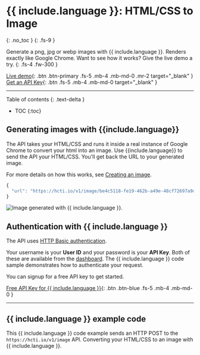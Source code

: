 # {{ include.language }}: HTML/CSS to Image
{: .no_toc }
{: .fs-9 }

Generate a png, jpg or webp images with {{ include.language }}. Renders exactly like Google Chrome.
Want to see how it works? Give the live demo a try.
{: .fs-4 .fw-300 }

[Live demo](https://htmlcsstoimage.com/demo){: .btn .btn-primary .fs-5 .mb-4 .mb-md-0 .mr-2 target="_blank" }
[Get an API Key](https://htmlcsstoimage.com){: .btn .fs-5 .mb-4 .mb-md-0 target="_blank" }
<hr>

Table of contents
{: .text-delta }
- TOC
{:toc}

## Generating images with {{include.language}}
The API takes your HTML/CSS and runs it inside a real instance of Google Chrome to convert your html into an image.
Use {{include.language}} to send the API your HTML/CSS. You'll get back the URL to your generated image.

For more details on how this works, see [Creating an image](/getting-started/using-the-api#creating-an-image).

```javascript
{
  "url": "https://hcti.io/v1/image/be4c5118-fe19-462b-a49e-48cf72697a9d"
}
```

<img
  alt="Image generated with {{ include.language }}."
  ix-path="/assets/images/dog-rates-example.png"
  sizes="400px"
  ix-params='{
    "w": 400,
    "format": "auto"
  }'>

## Authentication with {{ include.language }}
The API uses [HTTP Basic authentication](https://en.wikipedia.org/wiki/Basic_access_authentication). 

Your username is your **User ID** and your password is your **API Key**. Both of these are available from the [dashboard](https://htmlcsstoimage.com/dashboard). The {{ include.language }} code sample demonstrates how to authenticate your request.

You can signup for a free API key to get started.

<a href="https://htmlcsstoimage.com" target="_blank">Free API Key for {{ include.language }}</a>{: .btn .btn-blue .fs-5 .mb-4 .mb-md-0 }

<hr>

## {{ include.language }} example code

This {{ include.language }} code example sends an HTTP POST to the `https://hcti.io/v1/image` API. Converting your HTML/CSS to an image with {{ include.language }}.
